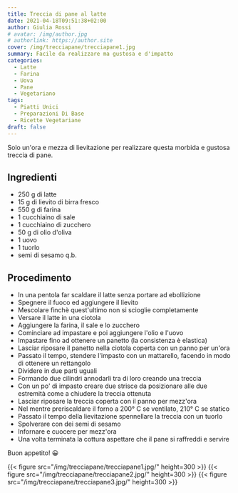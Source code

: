 ```yaml
---
title: Treccia di pane al latte
date: 2021-04-18T09:51:38+02:00
author: Giulia Rossi
# avatar: /img/author.jpg
# authorlink: https://author.site
cover: /img/trecciapane/trecciapane1.jpg
summary: Facile da realizzare ma gustosa e d'impatto
categories:
  - Latte
  - Farina
  - Uova
  - Pane
  - Vegetariano
tags:
  - Piatti Unici
  - Preparazioni Di Base
  - Ricette Vegetariane
draft: false
---
```


Solo un'ora e mezza di lievitazione per realizzare questa morbida e gustosa treccia di pane.

## Ingredienti

* 250 g di latte
* 15 g di lievito di birra fresco
* 550 g di farina
* 1 cucchiaino di sale
* 1 cucchiaino di zucchero
* 50 g di olio d'oliva
* 1 uovo
* 1 tuorlo
* semi di sesamo q.b.

## Procedimento

* In una pentola far scaldare il latte senza portare ad ebollizione
* Spegnere il fuoco ed aggiungere il lievito
* Mescolare finchè quest'ultimo non si scioglie completamente
* Versare il latte in una ciotola
* Aggiungere la farina, il sale e lo zucchero
* Cominciare ad impastare e poi aggiungere l'olio e l'uovo
* Impastare fino ad ottenere un panetto (la consistenza è elastica)
* Lasciar riposare il panetto nella ciotola coperta con un panno per un'ora
* Passato il tempo, stendere l'impasto con un mattarello, facendo in modo di ottenere un rettangolo
* Dividere in due parti uguali
* Formando due cilindri annodarli tra di loro creando una treccia
* Con un po' di impasto creare due strisce da posizionare alle due estremità come a chiudere la treccia ottenuta
* Lasciar riposare la treccia coperta con il panno per mezz'ora
* Nel mentre preriscaldare il forno a 200° C se ventilato, 210° C se statico
* Passato il tempo della lievitazione spennellare la treccia con un tuorlo
* Spolverare con dei semi di sesamo
* Infornare e cuocere per mezz'ora
* Una volta terminata la cottura aspettare che il pane si raffreddi e servire

Buon appetito! 😀

{{< figure src="/img/trecciapane/trecciapane1.jpg/" height=300  >}}
{{< figure src="/img/trecciapane/trecciapane2.jpg/" height=300  >}}
{{< figure src="/img/trecciapane/trecciapane3.jpg/" height=300  >}}